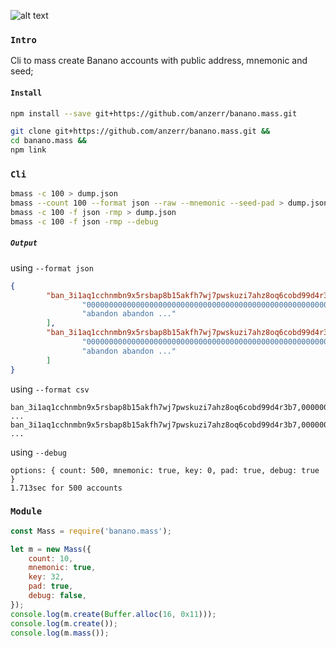 
[logo]: https://banano.cc/assets/bananologo.svg "BANANO"
![alt text][logo]

### `Intro`
Cli to mass create Banano accounts with public address, mnemonic and seed;

#### `Install`
``` bash
npm install --save git+https://github.com/anzerr/banano.mass.git
```

``` bash
git clone git+https://github.com/anzerr/banano.mass.git &&
cd banano.mass &&
npm link
```

### `Cli`
``` bash
bmass -c 100 > dump.json
bmass --count 100 --format json --raw --mnemonic --seed-pad > dump.json
bmass -c 100 -f json -rmp > dump.json
bmass -c 100 -f json -rmp --debug
```

##### `Output`
using `--format json`
``` json
{
        "ban_3i1aq1cchnmbn9x5rsbap8b15akfh7wj7pwskuzi7ahz8oq6cobd99d4r3b7": [
                "0000000000000000000000000000000000000000000000000000000000000000",
                "abandon abandon ..."
        ],
		"ban_3i1aq1cchnmbn9x5rsbap8b15akfh7wj7pwskuzi7ahz8oq6cobd99d4r3b7": [
                "0000000000000000000000000000000000000000000000000000000000000000",
                "abandon abandon ..."
        ]
}
```
using `--format csv`
``` csv
ban_3i1aq1cchnmbn9x5rsbap8b15akfh7wj7pwskuzi7ahz8oq6cobd99d4r3b7,0000000000000000000000000000000000000000000000000000000000000000,abandon ...
ban_3i1aq1cchnmbn9x5rsbap8b15akfh7wj7pwskuzi7ahz8oq6cobd99d4r3b7,0000000000000000000000000000000000000000000000000000000000000000,abandon ...
```
using `--debug`
```
options: { count: 500, mnemonic: true, key: 0, pad: true, debug: true }
1.713sec for 500 accounts
```

### `Module`
``` javascript
const Mass = require('banano.mass');

let m = new Mass({
	count: 10,
	mnemonic: true,
	key: 32,
	pad: true,
	debug: false,
});
console.log(m.create(Buffer.alloc(16, 0x11)));
console.log(m.create());
console.log(m.mass());
```